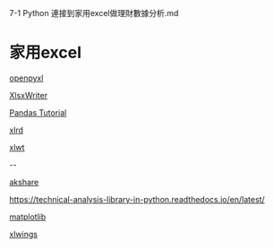 7-1 Python 連接到家用excel做理財數據分析.md



# 家用excel

[openpyxl](https://openpyxl.readthedocs.io/en/stable/)

[XlsxWriter](https://pypi.org/project/XlsxWriter/)

[Pandas Tutorial](https://www.w3schools.com/python/pandas/default.asp)

[xlrd](https://pypi.org/project/xlrd/)

[xlwt](https://pypi.org/project/xlwt/)

--


[akshare](https://pypi.org/project/akshare/)

https://technical-analysis-library-in-python.readthedocs.io/en/latest/

[matplotlib](https://pypi.org/project/matplotlib/)

[xlwings](https://pypi.org/project/xlwings/)
